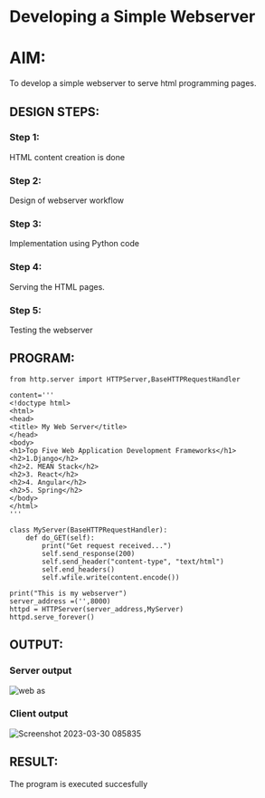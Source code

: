# Developing a Simple Webserver

# AIM:

To develop a simple webserver to serve html programming pages.

## DESIGN STEPS:

### Step 1:

HTML content creation is done

### Step 2:

Design of webserver workflow

### Step 3:

Implementation using Python code

### Step 4:

Serving the HTML pages.

### Step 5:

Testing the webserver

## PROGRAM:
```
from http.server import HTTPServer,BaseHTTPRequestHandler

content='''
<!doctype html>
<html>
<head>
<title> My Web Server</title>
</head>
<body>
<h1>Top Five Web Application Development Frameworks</h1>
<h2>1.Django</h2>
<h2>2. MEAN Stack</h2>
<h2>3. React</h2>
<h2>4. Angular</h2>
<h2>5. Spring</h2>
</body>
</html>
'''

class MyServer(BaseHTTPRequestHandler):
    def do_GET(self):
        print("Get request received...")
        self.send_response(200) 
        self.send_header("content-type", "text/html")       
        self.end_headers()
        self.wfile.write(content.encode())

print("This is my webserver") 
server_address =('',8000)
httpd = HTTPServer(server_address,MyServer)
httpd.serve_forever()
```
## OUTPUT:
### Server output
![web as](https://user-images.githubusercontent.com/120539398/228721455-9322b66a-469c-42ec-88a2-0e693fd3ba8c.png)
### Client output
![Screenshot 2023-03-30 085835](https://user-images.githubusercontent.com/120539398/228721624-f1eae85b-f213-4d05-82b3-e6da3dca6da2.png)
###

## RESULT:
The program is executed succesfully
